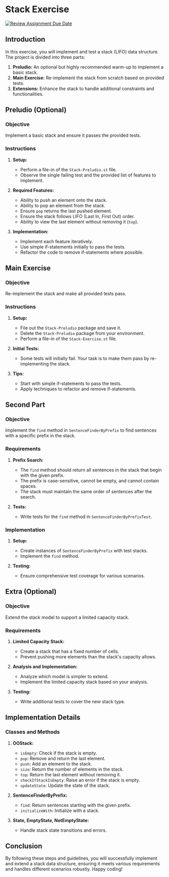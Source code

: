 # Stack Exercise

[![Review Assignment Due Date](https://classroom.github.com/assets/deadline-readme-button-24ddc0f5d75046c5622901739e7c5dd533143b0c8e959d652212380cedb1ea36.svg)](https://classroom.github.com/a/bsawMXWq)

## Introduction

In this exercise, you will implement and test a stack (LIFO) data structure. The project is divided into three parts:

1. **Preludio:** An optional but highly recommended warm-up to implement a basic stack.
2. **Main Exercise:** Re-implement the stack from scratch based on provided tests.
3. **Extensions:** Enhance the stack to handle additional constraints and functionalities.

## Preludio (Optional)

### Objective

Implement a basic stack and ensure it passes the provided tests.

### Instructions

1. **Setup:**
   - Perform a file-in of the `Stack-Preludio.st` file.
   - Observe the single failing test and the provided list of features to implement.

2. **Required Features:**
   - Ability to push an element onto the stack.
   - Ability to pop an element from the stack.
   - Ensure `pop` returns the last pushed element.
   - Ensure the stack follows LIFO (Last In, First Out) order.
   - Ability to view the last element without removing it (`top`).

3. **Implementation:**
   - Implement each feature iteratively.
   - Use simple if-statements initially to pass the tests.
   - Refactor the code to remove if-statements where possible.

## Main Exercise

### Objective

Re-implement the stack and make all provided tests pass.

### Instructions

1. **Setup:**
   - File out the `Stack-Preludio` package and save it.
   - Delete the `Stack-Preludio` package from your environment.
   - Perform a file-in of the `Stack-Exercise.st` file.

2. **Initial Tests:**
   - Some tests will initially fail. Your task is to make them pass by re-implementing the stack.

3. **Tips:**
   - Start with simple if-statements to pass the tests.
   - Apply techniques to refactor and remove if-statements.

## Second Part

### Objective

Implement the `find` method in `SentenceFinderByPrefix` to find sentences with a specific prefix in the stack.

### Requirements

1. **Prefix Search:**
   - The `find` method should return all sentences in the stack that begin with the given prefix.
   - The prefix is case-sensitive, cannot be empty, and cannot contain spaces.
   - The stack must maintain the same order of sentences after the search.

2. **Tests:**
   - Write tests for the `find` method in `SentenceFinderByPrefixTest`.

### Implementation

1. **Setup:**
   - Create instances of `SentenceFinderByPrefix` with test stacks.
   - Implement the `find` method.

2. **Testing:**
   - Ensure comprehensive test coverage for various scenarios.

## Extra (Optional)

### Objective

Extend the stack model to support a limited capacity stack.

### Requirements

1. **Limited Capacity Stack:**
   - Create a stack that has a fixed number of cells.
   - Prevent pushing more elements than the stack's capacity allows.

2. **Analysis and Implementation:**
   - Analyze which model is simpler to extend.
   - Implement the limited capacity stack based on your analysis.

3. **Testing:**
   - Write additional tests to cover the new stack type.

## Implementation Details

### Classes and Methods

1. **OOStack:**
   - `isEmpty`: Check if the stack is empty.
   - `pop`: Remove and return the last element.
   - `push`: Add an element to the stack.
   - `size`: Return the number of elements in the stack.
   - `top`: Return the last element without removing it.
   - `checkIfStackIsEmpty`: Raise an error if the stack is empty.
   - `updateState`: Update the state of the stack.

2. **SentenceFinderByPrefix:**
   - `find`: Return sentences starting with the given prefix.
   - `initializeWith`: Initialize with a stack.

3. **State, EmptyState, NotEmptyState:**
   - Handle stack state transitions and errors.

## Conclusion

By following these steps and guidelines, you will successfully implement and extend a stack data structure, ensuring it meets various requirements and handles different scenarios robustly. Happy coding!
